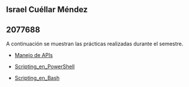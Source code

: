 ## Israel Cuéllar Méndez
## 2077688

A continuación se muestran las prácticas realizadas durante el semestre.

- [Manejo de APIs](./Manejo_de_APIs/) 

- [Scripting_en_PowerShell](./Scripting_en_PowerShell/)

- [Scripting_en_Bash](./Scripting_en_Bash/)